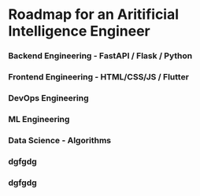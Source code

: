 # Roadmap for an Aritificial Intelligence Engineer

### Backend Engineering - FastAPI / Flask / Python
### Frontend Engineering - HTML/CSS/JS / Flutter
### DevOps Engineering
### ML Engineering
### Data Science - Algorithms
### dgfgdg
### dgfgdg
